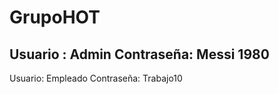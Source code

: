 # GrupoHOT
Usuario : Admin 
Contraseña: Messi 1980
----------------------
Usuario: Empleado
Contraseña: Trabajo10
